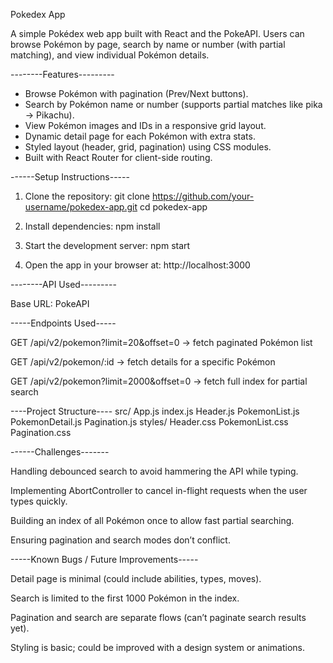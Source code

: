 Pokedex App


A simple Pokédex web app built with React and the PokeAPI. Users can browse Pokémon by page, search by name or number (with partial matching), and view individual Pokémon details.


--------Features---------

* Browse Pokémon with pagination (Prev/Next buttons).
* Search by Pokémon name or number (supports partial matches like pika → Pikachu).
* View Pokémon images and IDs in a responsive grid layout.
* Dynamic detail page for each Pokémon with extra stats.
* Styled layout (header, grid, pagination) using CSS modules.
* Built with React Router for client-side routing.


------Setup Instructions-----

1. Clone the repository:
git clone https://github.com/your-username/pokedex-app.git
cd pokedex-app

2. Install dependencies:
npm install

3. Start the development server:
npm start

4. Open the app in your browser at: http://localhost:3000


--------API Used---------

Base URL: PokeAPI


-----Endpoints Used-----

GET /api/v2/pokemon?limit=20&offset=0 → fetch paginated Pokémon list

GET /api/v2/pokemon/:id → fetch details for a specific Pokémon

GET /api/v2/pokemon?limit=2000&offset=0 → fetch full index for partial search


----Project Structure----
src/
  App.js
  index.js
  Header.js
  PokemonList.js
  PokemonDetail.js
  Pagination.js
  styles/
    Header.css
    PokemonList.css
    Pagination.css



------Challenges-------

Handling debounced search to avoid hammering the API while typing.

Implementing AbortController to cancel in-flight requests when the user types quickly.

Building an index of all Pokémon once to allow fast partial searching.

Ensuring pagination and search modes don’t conflict.



-----Known Bugs / Future Improvements-----

Detail page is minimal (could include abilities, types, moves).

Search is limited to the first 1000 Pokémon in the index.

Pagination and search are separate flows (can’t paginate search results yet).

Styling is basic; could be improved with a design system or animations.

